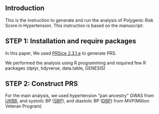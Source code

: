 ## Introduction

This is the instruction to generate and run the analysis of Polygenic
Risk Score in Hypertension. This instruction is based on the manuscript:

## STEP 1: Installation and require packages

In this paper, We used [PRSice
2.3.1.e](https://www.prsice.info "PRSice 2.3.1.e") to generate PRS.

We performed the analysis using R programming and required few R
packages (dplyr, tidyverse, data.table, GENESIS)

## STEP 2: Construct PRS

For the main analysis, we used hypertension “pan ancestry” GWAS from
[UKBB](https://pan.ukbb.broadinstitute.org), and systolic BP
([SBP](https://pubmed.ncbi.nlm.nih.gov/30578418/)), and diastolic BP
([DBP](https://pubmed.ncbi.nlm.nih.gov/30578418/)) from MVP(Million
Veteran Program)
